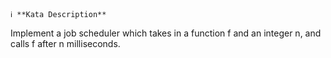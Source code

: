 ```
ℹ️ **Kata Description**
```

Implement a job scheduler which takes in a function f and an integer n, and calls f after n milliseconds.
